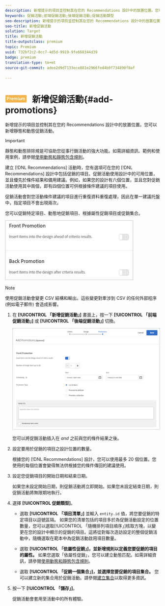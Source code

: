 ```yaml
---
description: 新增提示的項目並控制其在您的 Recommendations 設計中的放置位置。您可以新增靜態和動態促銷活動。
keywords: 促銷活動;前端促銷活動;後端促銷活動;促銷活動類型
seo-description: 新增提示的項目並控制其在您的 Recommendations 設計中的放置位置。您可以新增靜態和動態促銷活動。
seo-title: 新增促銷活動
solution: Target
title: 新增促銷活動
title-outputclass: premium
topic: Premium
uuid: 732bf2c2-0cc7-4d5d-9919-9fe668344d39
badge: premium
translation-type: tm+mt
source-git-commit: adee2d9d7133ece881e2966fed4b0f734890f8af

---
```



# ![PREMIUM](/help/assets/premium.png) 新增促銷活動{#add-promotions}

新增提示的項目並控制其在您的 Recommendations 設計中的放置位置。您可以新增靜態和動態促銷活動。

>[!IMPORTANT]
>
>靜態和動態排除規是可協助您從事行銷活動的強大功能。如需詳細資訊、範例和使用案例，請參閱[使用動態和靜態包含規則](../../c-recommendations/c-algorithms/use-dynamic-and-static-inclusion-rules.md#concept_4CB5C0FA705D4E449BD0B37B3D987F9F)。

建立 [!DNL Recommendations] 活動時，您有選項可在您的 [!DNL Recommendations] 設計中包括促銷的項目。促銷活動使用設計中的可用位置，並且優先於條件結果和備用建議。例如，如果您的設計有六個位置，並且您對促銷活動使用其中兩個，即有四個位置可供根據條件建議的項目使用。

促銷活動會對您活動條件建議的項目進行重復資料重復處理，因此在單一建議托盤中，指定項目不會出現兩次。

您可以促銷特定項目、動態地促銷項目、根據屬性促銷項目或促銷集合。

![](assets/add_promotion_toggles.png)

>[!NOTE]
>
>使用促銷活動會變更 CSV 結構和輸出。這些變更對牽涉到 CSV 的任何外部程序 (例如電子郵件) 會造成影響。

1. 在 **[!UICONTROL 「新增促銷活動」]** 畫面上，按一下 **[!UICONTROL 「前端促銷活動」]** 或 **[!UICONTROL 「後端促銷活動」]** 切換。

   ![](assets/add_promotion_front.png)

   您可以將促銷活動插入在 *and* 之前與您的條件結果之後。
1. 設定要用於促銷的項目之設計位置的數量。

   根據您的 [!DNL Recommendations] 設計，您可以使用最多 20 個位置。您使用的每個位置會變得無法供根據您的條件傳回的建議使用。

1. 設定您促銷項目的開始日期和結束日期。

   如果您未設定開始日期，則促銷活動將立即開始。如果您未設定結束日期，則促銷活動將無限期地執行。

1. 選擇 **[!UICONTROL 促銷類型]**。

   * 選取 **[!UICONTROL 「項目清單」]** 並輸入 `entity.id` 值，將您要促銷的特定項目以逗號區隔。
   如果您的清單包括的項目多於為促銷活動設定的位置數量，您可以選取[!UICONTROL 「隨機排列項目順序」]核取方塊，以變更在您的設計中顯示的促銷的項目。這將從對每次造訪設定的整個促銷活動中，隨機選取在範本中為促銷活動啟用項目數量。

   * 選取 **[!UICONTROL 「依屬性促銷」]，並新增規則以定義您要促銷的項目的屬性。**
   如果您選取「依屬性促銷」，您可以建立動態匹配。如需詳細資訊，請參閱[使用動態和靜態包含規則](../../c-recommendations/c-algorithms/use-dynamic-and-static-inclusion-rules.md#concept_4CB5C0FA705D4E449BD0B37B3D987F9F)。

   * 選取 **[!UICONTROL 「促銷一個集合」]，並選擇您要促銷的項目集合。** 您可以建立新的集合用於促銷活動。請參閱[建立集合](../../c-recommendations/c-products/collections.md#task_1256DFF6842141FCAADD9E1428EF7F08)以取得更多資訊。



1. 按一下 **[!UICONTROL 「儲存」]**。

   促銷活動會套用至活動中的所有體驗。
